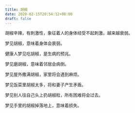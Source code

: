 ```yaml
---
title: 胡椒
date: 2020-02-15T20:54:12+08:00
draft: false
---
```


胡椒辛辣，有刺激性，象征着人的身体经受不起刺激，越来越衰弱。


梦见胡椒，意味着身体会衰弱。


健康人梦见吃胡椒，是生病的预兆。


梦见磨胡椒，意味着邻居会病倒。


梦见屋外撒满胡椒，家里将会遇到麻烦。


梦见饭菜里胡椒太多，将和妻子产生矛盾。


梦见别人往自己头上扔胡椒粒，所有困难将会过去。


梦见手里的胡椒掉落地上，意味着损失。
